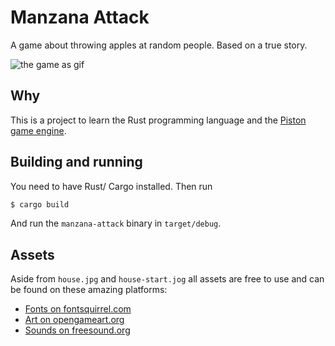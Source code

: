 # Manzana Attack

A game about throwing apples at random people. Based on a true story.

![the game as gif](assets/screen.gif)

## Why

This is a project to learn the Rust programming language and the [Piston game engine](http://www.piston.rs/).

## Building and running

You need to have Rust/ Cargo installed. Then run
```bash
$ cargo build
```

And run the `manzana-attack` binary in `target/debug`.

## Assets

Aside from `house.jpg` and `house-start.jog` all assets are free to use and can be found on these amazing platforms:
- [Fonts on fontsquirrel.com](https://www.fontsquirrel.com/)
- [Art on opengameart.org](https://opengameart.org/)
- [Sounds on freesound.org](https://freesound.org/)
